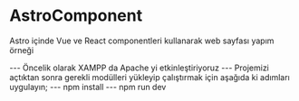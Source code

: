 # AstroComponent
Astro içinde Vue ve React componentleri kullanarak web sayfası yapım örneği

--- Öncelik olarak XAMPP da Apache yi etkinleştiriyoruz
--- Projemizi açtıktan sonra gerekli modülleri yükleyip çalıştırmak için aşağıda ki adımları uygulayın;
--- npm install
--- npm run dev
